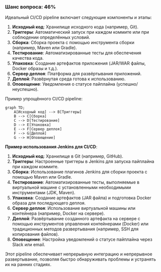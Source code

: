 ### Шанс вопроса: 46%

Идеальный CI/CD pipeline включает следующие компоненты и этапы:

1. **Исходный код**: Хранилище исходного кода (например, Git).
2. **Триггеры**: Автоматический запуск при каждом коммите или при соблюдении определённых условий.
3. **Сборка**: Сборка проекта с помощью инструмента сборки (например, Maven или Gradle).
4. **Тестирование**: Автоматизированные тесты для обеспечения качества кода.
5. **Упаковка**: Создание артефактов приложения (JAR/WAR файлы, Docker образы и т.д.).
6. **Сервер деплоя**: Платформа для развёртывания приложений.
7. **Деплой**: Развёрнутая среда готова к использованию.
8. **Оповещение**: Уведомления о статусе пайплайна (успешно/неуспешно).

Пример упрощённого CI/CD pipeline:

```mermaid
graph TD;
    A[Исходный код] --> B[Триггеры]
    B --> C[Сборка]
    C --> D[Тестирование]
    D --> E[Упаковка]
    E --> F[Сервер деплоя]
    F --> G[Деплой]
    G --> H[Оповещение]
```

**Пример использования Jenkins для CI/CD**:

1. **Исходный код**: Хранилище в Git (например, GitHub).
2. **Триггеры**: Настроенные триггеры в Jenkins для запуска пайплайна при каждом коммите.
3. **Сборка**: Использование плагинов Jenkins для сборки проекта с помощью Maven или Gradle.
4. **Тестирование**: Автоматизированные тесты, выполняемые в виртуальной машине с установленными необходимыми инструментами (JDK, Maven).
5. **Упаковка**: Создание артефактов (JAR файла) и подготовка Docker образа для последующего деплоя.
6. **Сервер деплоя**: Использование виртуальной машины или контейнера (например, Docker на сервере).
7. **Деплой**: Развёртывание созданного артефакта на сервере с помощью инструментов управления контейнерами (Docker) или традиционных методов развертывания (например, SSH для копирования файлов).
8. **Оповещение**: Настройка уведомлений о статусе пайплайна через Slack или email.

Этот pipeline обеспечивает непрерывную интеграцию и непрерывное развертывание, позволяя быстро обнаруживать проблемы и устранять их на ранних стадиях.